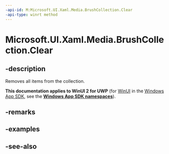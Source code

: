 ```yaml
---
-api-id: M:Microsoft.UI.Xaml.Media.BrushCollection.Clear
-api-type: winrt method
---
```


<!-- Method syntax
public void Clear()
-->

# Microsoft.UI.Xaml.Media.BrushCollection.Clear

## -description
Removes all items from the collection.

**This documentation applies to WinUI 2 for UWP** (for [WinUI](/windows/apps/winui/winui3/) in the [Windows App SDK](/windows/apps/windows-app-sdk/), see the **[Windows App SDK namespaces](/windows/windows-app-sdk/api/winrt/)**).

## -remarks

## -examples

## -see-also
